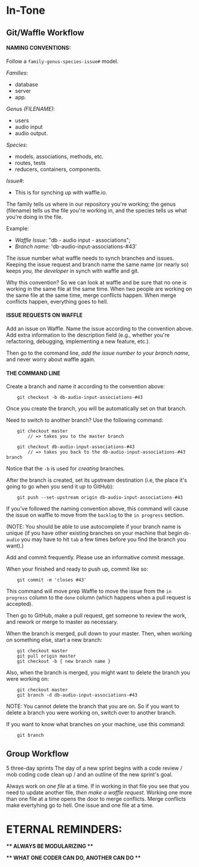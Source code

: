 # In-Tone

## Git/Waffle Workflow

#### NAMING CONVENTIONS:

Follow a `family-genus-species-issue#` model. 

*Families*: 
* database 
* server 
* app.

*Genus (FILENAME)*: 
* users
* audio input 
* audio output. 

*Species*: 
* models, associations, methods, etc.
* routes, tests
* reducers, containers, components.

*Issue#*: 
* This is for synching up with waffle.io.

The family tells us where in our repository you're working; the genus (filename) tells us the file you're working in, and the species tells us what you're doing in the file.

Example:
* _Waffle Issue_: "db - audio input - associations";
* _Branch name_: 'db-audio-input-associations-#43'

The issue number what waffle needs to synch branches and issues. Keeping the issue request and branch name the same name (or nearly so) keeps _you, the developer_ in synch with waffle and git.

Why this convention? So we can look at waffle and be sure that no one is working in the same file at the same time. When two people are working on the same file at the same time, merge conflicts happen. When merge conflicts happen, everything goes to hell.

#### ISSUE REQUESTS ON WAFFLE

Add an issue on Waffle. Name the issue according to the convention above. Add extra information to the description field (e.g., whether you're refactoring, debugging, implementing a new feature, etc.). 

Then go to the command line, _add the issue number to your branch name_, and never worry about waffle again.

#### THE COMMAND LINE

Create a branch and name it according to the convention above:

```
    git checkout -b db-audio-input-associations-#43
```

Once you create the branch, you will be automatically set on that branch.

Need to switch to another branch? Use the following command:

```
    git checkout master
        // => takes you to the master branch

    git checkout db-audio-input-associations-#43
        // => takes you back to the db-audio-input-associations-#43 branch 
```

Notice that the `-b` is used for _creating_ branches.

After the branch is created, set its upstream destination (i.e, the place it's going to go when you send it up to GitHub):

```
    git push --set-upstream origin db-audio-input-associations-#43
```

If you've followed the naming convention above, this command will cause the issue on waffle to move from the `backlog` to the `in progress` section.

(NOTE: You should be able to use autocomplete if your branch name is unique (if you have other existing branches on your machine that begin `db-audio` you may have to hit `tab` a few times before you find the branch you want).)

Add and commit frequently. Please use an informative commit message.

When your finished and ready to push up, commit like so:

```
    git commit -m 'closes #43'
```

This command will move prep Waffle to move the issue from the `in progress` column to the `done` column (which happens when a pull request is accepted). 

Then go to GitHub, make a pull request, get someone to review the work, and rework or merge to master as necessary.

When the branch is merged, pull down to your master. Then, when working on something else, start a new branch:

```
    git checkout master
    git pull origin master
    git checkout -b { new branch name }
```

Also, when the branch is merged, you might want to delete the branch you were working on:

``` 
    git checkout master
    git branch -d db-audio-input-associations-#43
```

NOTE: You cannot delete the branch that you are on. So if you want to delete a branch you were working on, switch over to another branch.

If you want to know what branches on your machine, use this command:

```
    git branch 
```

## Group Workflow 

5 three-day sprints 
The day of a new sprint begins with a code review / mob coding code clean up / and an outline of the new sprint's goal.

Always work on *one file* at a time. If in working in that file you see that you need to update another file, _then make a waffle request_. Working one more than one file at a time opens the door to merge conflicts. Merge conflicts make evertyhing go to hell. One issue and one file at a time. 

# ETERNAL REMINDERS:

__** ALWAYS BE MODULARIZING **__

__** WHAT ONE CODER CAN DO, ANOTHER CAN DO **__